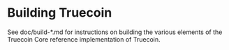 Building Truecoin
================

See doc/build-*.md for instructions on building the various
elements of the Truecoin Core reference implementation of Truecoin.

